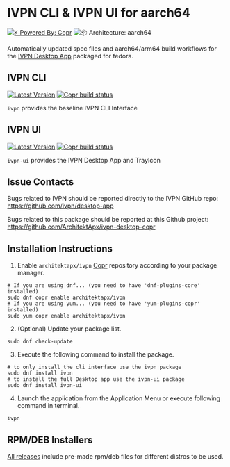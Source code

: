 # IVPN CLI & IVPN UI for aarch64

[![⚡️ Powered By: Copr](https://img.shields.io/badge/⚡️_Powered_by-COPR-blue?style=flat-square)](https://copr.fedorainfracloud.org/)
![📦 Architecture: aarch64](https://img.shields.io/badge/📦_Architecture-aarch64-blue?style=flat-square)

Automatically updated spec files and aarch64/arm64 build workflows for the [IVPN Desktop App](https://github.com/ivpn/desktop-app) packaged for fedora.

## IVPN CLI
[![Latest Version](https://img.shields.io/badge/dynamic/json?color=blue&label=Version&query=builds.latest.source_package.version&url=https%3A%2F%2Fcopr.fedorainfracloud.org%2Fapi_3%2Fpackage%3Fownername%3Darchitektapx%26projectname%3Divpn%26packagename%3Divpn%26with_latest_build%3DTrue&style=flat-square&logoColor=blue)](https://copr.fedorainfracloud.org/coprs/architektapx/ivpn/package/ivpn/)
[![Copr build status](https://copr.fedorainfracloud.org/coprs/architektapx/ivpn/package/ivpn/status_image/last_build.png)](https://copr.fedorainfracloud.org/coprs/architektapx/ivpn/package/ivpn/)

`ivpn` provides the baseline IVPN CLI Interface

## IVPN UI
[![Latest Version](https://img.shields.io/badge/dynamic/json?color=blue&label=Version&query=builds.latest.source_package.version&url=https%3A%2F%2Fcopr.fedorainfracloud.org%2Fapi_3%2Fpackage%3Fownername%3Darchitektapx%26projectname%3Divpn%26packagename%3Divpn-ui%26with_latest_build%3DTrue&style=flat-square&logoColor=blue)](https://copr.fedorainfracloud.org/coprs/architektapx/ivpn/package/ivpn-ui/)
[![Copr build status](https://copr.fedorainfracloud.org/coprs/architektapx/ivpn/package/ivpn-ui/status_image/last_build.png)](https://copr.fedorainfracloud.org/coprs/architektapx/ivpn/package/ivpn-ui/)

`ivpn-ui` provides the IVPN Desktop App and TrayIcon

## Issue Contacts
Bugs related to IVPN should be reported directly to the IVPN GitHub repo:
<https://github.com/ivpn/desktop-app>

Bugs related to this package should be reported at this Github project:
<https://github.com/ArchitektApx/ivpn-desktop-copr>

## Installation Instructions
1. Enable `architektapx/ivpn` [Copr](https://copr.fedorainfracloud.org/coprs/architektapx/ivpn/) repository according to your package manager.

```Shell
# If you are using dnf... (you need to have 'dnf-plugins-core' installed)
sudo dnf copr enable architektapx/ivpn
# If you are using yum... (you need to have 'yum-plugins-copr' installed)
sudo yum copr enable architektapx/ivpn
```

2. (Optional) Update your package list.
```Shell
sudo dnf check-update
```

3. Execute the following command to install the package.
```Shell
# to only install the cli interface use the ivpn package
sudo dnf install ivpn
# to install the full Desktop app use the ivpn-ui package
sudo dnf install ivpn-ui
```

4. Launch the application from the Application Menu or execute following command in terminal.
```Shell
ivpn
```

## RPM/DEB Installers
[All releases](https://github.com/ArchitektApx/ivpn-desktop-copr/releases) include pre-made rpm/deb files for different distros to be used.